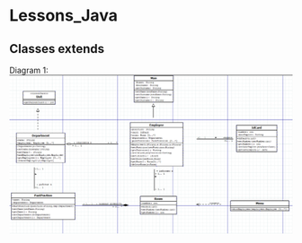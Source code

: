 # Lessons_Java
## Classes extends

Diagram 1: ![alt text](https://github.com/JennyGeryak/Lessons_java/blob/master/Man.jpg)
